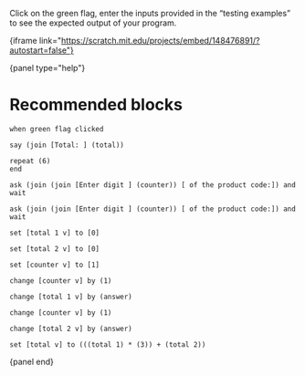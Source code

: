 Click on the green flag, enter the inputs provided in the “testing examples” to
see the expected output of your program.

{iframe link="https://scratch.mit.edu/projects/embed/148476891/?autostart=false"}

{panel type="help"}

# Recommended blocks

```scratch
when green flag clicked

say (join [Total: ] (total))
```


```scratch
repeat (6)
end
```

```scratch
ask (join (join [Enter digit ] (counter)) [ of the product code:]) and wait

ask (join (join [Enter digit ] (counter)) [ of the product code:]) and wait
```

```scratch
set [total 1 v] to [0]

set [total 2 v] to [0]

set [counter v] to [1]

change [counter v] by (1)

change [total 1 v] by (answer)

change [counter v] by (1)

change [total 2 v] by (answer)

set [total v] to (((total 1) * (3)) + (total 2))
```

{panel end}
